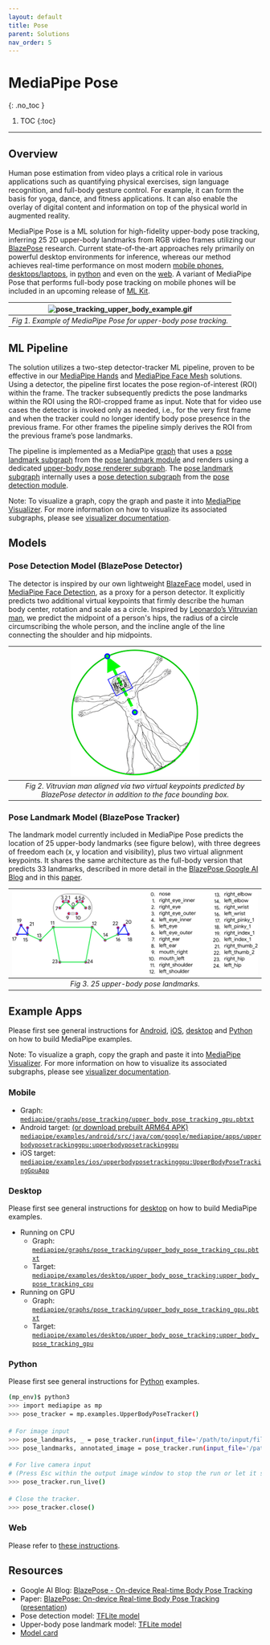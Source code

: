```yaml
---
layout: default
title: Pose
parent: Solutions
nav_order: 5
---
```


# MediaPipe Pose
{: .no_toc }

1. TOC
{:toc}
---

## Overview

Human pose estimation from video plays a critical role in various applications
such as quantifying physical exercises, sign language recognition, and full-body
gesture control. For example, it can form the basis for yoga, dance, and fitness
applications. It can also enable the overlay of digital content and information
on top of the physical world in augmented reality.

MediaPipe Pose is a ML solution for high-fidelity upper-body pose tracking,
inferring 25 2D upper-body landmarks from RGB video frames utilizing our
[BlazePose](https://mediapipe.page.link/blazepose-blog) research. Current
state-of-the-art approaches rely primarily on powerful desktop environments for
inference, whereas our method achieves real-time performance on most modern
[mobile phones](#mobile), [desktops/laptops](#desktop), in [python](#python) and
even on the [web](#web). A variant of MediaPipe Pose that performs full-body
pose tracking on mobile phones will be included in an upcoming release of
[ML Kit](https://developers.google.com/ml-kit/early-access/pose-detection).

![pose_tracking_upper_body_example.gif](../images/mobile/pose_tracking_upper_body_example.gif) |
:--------------------------------------------------------------------------------------------: |
*Fig 1. Example of MediaPipe Pose for upper-body pose tracking.*                               |

## ML Pipeline

The solution utilizes a two-step detector-tracker ML pipeline, proven to be
effective in our [MediaPipe Hands](./hands.md) and
[MediaPipe Face Mesh](./face_mesh.md) solutions. Using a detector, the pipeline
first locates the pose region-of-interest (ROI) within the frame. The tracker
subsequently predicts the pose landmarks within the ROI using the ROI-cropped
frame as input. Note that for video use cases the detector is invoked only as
needed, i.e., for the very first frame and when the tracker could no longer
identify body pose presence in the previous frame. For other frames the pipeline
simply derives the ROI from the previous frame’s pose landmarks.

The pipeline is implemented as a MediaPipe
[graph](https://github.com/google/mediapipe/tree/master/mediapipe/graphs/pose_tracking/upper_body_pose_tracking_gpu.pbtxt)
that uses a
[pose landmark subgraph](https://github.com/google/mediapipe/tree/master/mediapipe/modules/pose_landmark/pose_landmark_upper_body_gpu.pbtxt)
from the
[pose landmark module](https://github.com/google/mediapipe/tree/master/mediapipe/modules/pose_landmark)
and renders using a dedicated
[upper-body pose renderer subgraph](https://github.com/google/mediapipe/tree/master/mediapipe/graphs/pose_tracking/subgraphs/upper_body_pose_renderer_gpu.pbtxt).
The
[pose landmark subgraph](https://github.com/google/mediapipe/tree/master/mediapipe/modules/pose_landmark/pose_landmark_upper_body_gpu.pbtxt)
internally uses a
[pose detection subgraph](https://github.com/google/mediapipe/tree/master/mediapipe/modules/pose_detection/pose_detection_gpu.pbtxt)
from the
[pose detection module](https://github.com/google/mediapipe/tree/master/mediapipe/modules/pose_detection).

Note: To visualize a graph, copy the graph and paste it into
[MediaPipe Visualizer](https://viz.mediapipe.dev/). For more information on how
to visualize its associated subgraphs, please see
[visualizer documentation](../tools/visualizer.md).

## Models

### Pose Detection Model (BlazePose Detector)

The detector is inspired by our own lightweight
[BlazeFace](https://arxiv.org/abs/1907.05047) model, used in
[MediaPipe Face Detection](./face_detection.md), as a proxy for a person
detector. It explicitly predicts two additional virtual keypoints that firmly
describe the human body center, rotation and scale as a circle. Inspired by
[Leonardo’s Vitruvian man](https://en.wikipedia.org/wiki/Vitruvian_Man), we
predict the midpoint of a person's hips, the radius of a circle circumscribing
the whole person, and the incline angle of the line connecting the shoulder and
hip midpoints.

![pose_tracking_detector_vitruvian_man.png](../images/mobile/pose_tracking_detector_vitruvian_man.png) |
:----------------------------------------------------------------------------------------------------: |
*Fig 2. Vitruvian man aligned via two virtual keypoints predicted by BlazePose detector in addition to the face bounding box.* |

### Pose Landmark Model (BlazePose Tracker)

The landmark model currently included in MediaPipe Pose predicts the location of
25 upper-body landmarks (see figure below), with three degrees of freedom each
(x, y location and visibility), plus two virtual alignment keypoints. It shares
the same architecture as the full-body version that predicts 33 landmarks,
described in more detail in the
[BlazePose Google AI Blog](https://mediapipe.page.link/blazepose-blog) and in
this [paper](https://arxiv.org/abs/2006.10204).

![pose_tracking_upper_body_landmarks.png](../images/mobile/pose_tracking_upper_body_landmarks.png) |
:------------------------------------------------------------------------------------------------: |
*Fig 3. 25 upper-body pose landmarks.*                                                             |

## Example Apps

Please first see general instructions for
[Android](../getting_started/building_examples.md#android),
[iOS](../getting_started/building_examples.md#ios),
[desktop](../getting_started/building_examples.md#desktop) and
[Python](../getting_started/building_examples.md#python) on how to build
MediaPipe examples.

Note: To visualize a graph, copy the graph and paste it into
[MediaPipe Visualizer](https://viz.mediapipe.dev/). For more information on how
to visualize its associated subgraphs, please see
[visualizer documentation](../tools/visualizer.md).

### Mobile

*   Graph:
    [`mediapipe/graphs/pose_tracking/upper_body_pose_tracking_gpu.pbtxt`](https://github.com/google/mediapipe/tree/master/mediapipe/graphs/pose_tracking/upper_body_pose_tracking_gpu.pbtxt)
*   Android target:
    [(or download prebuilt ARM64 APK)](https://drive.google.com/file/d/1uKc6T7KSuA0Mlq2URi5YookHu0U3yoh_/view?usp=sharing)
    [`mediapipe/examples/android/src/java/com/google/mediapipe/apps/upperbodyposetrackinggpu:upperbodyposetrackinggpu`](https://github.com/google/mediapipe/tree/master/mediapipe/examples/android/src/java/com/google/mediapipe/apps/upperbodyposetrackinggpu/BUILD)
*   iOS target:
    [`mediapipe/examples/ios/upperbodyposetrackinggpu:UpperBodyPoseTrackingGpuApp`](http:/mediapipe/examples/ios/upperbodyposetrackinggpu/BUILD)

### Desktop

Please first see general instructions for
[desktop](../getting_started/building_examples.md#desktop) on how to build
MediaPipe examples.

*   Running on CPU
    *   Graph:
        [`mediapipe/graphs/pose_tracking/upper_body_pose_tracking_cpu.pbtxt`](https://github.com/google/mediapipe/tree/master/mediapipe/graphs/pose_tracking/upper_body_pose_tracking_cpu.pbtxt)
    *   Target:
        [`mediapipe/examples/desktop/upper_body_pose_tracking:upper_body_pose_tracking_cpu`](https://github.com/google/mediapipe/tree/master/mediapipe/examples/desktop/upper_body_pose_tracking/BUILD)
*   Running on GPU
    *   Graph:
        [`mediapipe/graphs/pose_tracking/upper_body_pose_tracking_gpu.pbtxt`](https://github.com/google/mediapipe/tree/master/mediapipe/graphs/pose_tracking/upper_body_pose_tracking_gpu.pbtxt)
    *   Target:
        [`mediapipe/examples/desktop/upper_body_pose_tracking:upper_body_pose_tracking_gpu`](https://github.com/google/mediapipe/tree/master/mediapipe/examples/desktop/upper_body_pose_tracking/BUILD)

### Python

Please first see general instructions for
[Python](../getting_started/building_examples.md#python) examples.

```bash
(mp_env)$ python3
>>> import mediapipe as mp
>>> pose_tracker = mp.examples.UpperBodyPoseTracker()

# For image input
>>> pose_landmarks, _ = pose_tracker.run(input_file='/path/to/input/file', output_file='/path/to/output/file')
>>> pose_landmarks, annotated_image = pose_tracker.run(input_file='/path/to/file')

# For live camera input
# (Press Esc within the output image window to stop the run or let it self terminate after 30 seconds.)
>>> pose_tracker.run_live()

# Close the tracker.
>>> pose_tracker.close()
```

### Web

Please refer to [these instructions](../index.md#mediapipe-on-the-web).

## Resources

*   Google AI Blog:
    [BlazePose - On-device Real-time Body Pose Tracking](https://mediapipe.page.link/blazepose-blog)
*   Paper:
    [BlazePose: On-device Real-time Body Pose Tracking](https://arxiv.org/abs/2006.10204)
    ([presentation](https://youtu.be/YPpUOTRn5tA))
*   Pose detection model:
    [TFLite model](https://github.com/google/mediapipe/tree/master/mediapipe/modules/pose_detection/pose_detection.tflite)
*   Upper-body pose landmark model:
    [TFLite model](https://github.com/google/mediapipe/tree/master/mediapipe/modules/pose_landmark/pose_landmark_upper_body.tflite)
*   [Model card](https://mediapipe.page.link/blazepose-mc)
